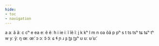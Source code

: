 ```yaml
---
hide:
- toc
- navigation
---
```

a
aː
ã
ãː
c
cʰ
e
ea
eː
ẽ
ẽː
h
i
ie
iː
ĩ
ĩẽ
ĩː
j
k
kʰ
l
m
n
oa
õã
p
pʰ
s
t
ts
tsʰ
tɕ
tɕʰ
tʰ
w
yː
ỹː
ŋ
œː
œ̃ː
ɔ
ɔː
ɔ̃
ɔ̃ː
ɕ
ɬ
ɲ
ɹ
ʂ
ʈʂ
ʈʂʰ
ʊ
ʊː
ʊ̃
ʊ̃ː

